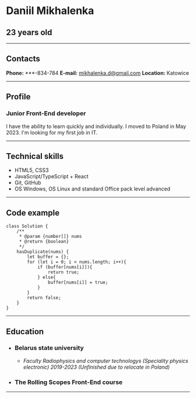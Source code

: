 # Daniil Mikhalenka
## 23 years old
---
## Contacts
**Phone:** ***-834-784
**E-mail:** mikhalenka.d@gmail.com
**Location:** Katowice

---

## Profile
### Junior Front-End developer
I have the ability to learn quickly and individually.
I moved to Poland in May 2023.
I'm looking for my first job in IT.

---

## Technical skills

* HTML5, CSS3
* JavaScript/TypeScript + React
* Git, GitHub
* OS Windows, OS Linux and standard Office pack level advanced

---
## Code example

```
class Solution {
    /**
     * @param {number[]} nums
     * @return {boolean}
     */
    hasDuplicate(nums) {
        let buffer = {};
        for (let i = 0; i < nums.length; i++){
            if (buffer[nums[i]]){
                return true;
            } else{
                buffer[nums[i]] = true; 
            }
        }
        return false;
    }
}
```
---

## Education
* ### Belarus state university
    * _Faculty Radiophysics and computer technologys
    (Speciality physics electronic)
    2019-2023 (Unfinished due to relocate in Poland)_
* ### The Rolling Scopes Front-End course

---